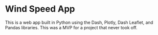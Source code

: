 # Wind Speed App

This is a web app built in Python using the Dash, Plotly, Dash Leaflet, and Pandas libraries. This was a MVP for a project that never took off.
